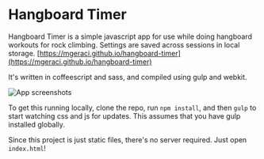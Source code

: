 # Hangboard Timer
Hangboard Timer is a simple javascript app for use while doing hangboard
workouts for rock climbing. Settings are saved across sessions in local storage.
[https://mgeraci.github.io/hangboard-timer](https://mgeraci.github.io/hangboard-timer)

It's written in coffeescript and sass, and compiled using gulp and webkit.

![App screenshots](https://raw.githubusercontent.com/mgeraci/hangboard-timer/master/readme_images/hangboard-timer-img.png)

To get this running locally, clone the repo, run `npm install`, and then `gulp`
to start watching css and js for updates. This assumes that you have gulp
installed globally.

Since this project is just static files, there's no server required. Just open
`index.html`!
